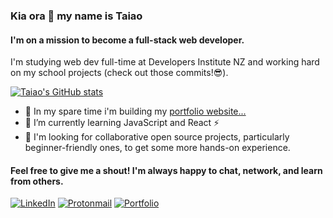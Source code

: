 ### Kia ora 👋 my name is Taiao
#### I'm on a mission to become a full-stack web developer.

I'm studying web dev full-time at Developers Institute NZ and working hard on my school projects (check out those commits!😎).

[![Taiao's GitHub stats](https://github-readme-stats.vercel.app/api?username=flowtyf&theme=github_dark&count_private=true&hide_border=true&hide=prs)](https://github.com/anuraghazra/github-readme-stats)


- 🔭 In my spare time i'm building my [portfolio website...](https://taiao.dev)
- 🌱 I’m currently learning JavaScript and React ⚡ 
- 👯 I'm looking for collaborative open source projects, particularly beginner-friendly ones, to get some more hands-on experience. 

#### Feel free to give me a shout! I'm always happy to chat, network, and learn from others.

[![LinkedIn](https://img.shields.io/badge/linkedin-%230077B5.svg?style=for-the-badge&logo=linkedin&logoColor=white)](https://www.linkedin.com/in/taiaokawiti/) [![Protonmail](https://img.shields.io/badge/ProtonMail-8B89CC?style=for-the-badge&logo=protonmail&logoColor=white)](mailto:taiaokawiti@protonmail.com) [![Portfolio](https://img.shields.io/badge/Portfolio-%23000000.svg?style=for-the-badge&logo=firefox&logoColor=#FF7139)](https://www.taiao.dev)



 
<!--
**flowtyf/flowtyf** is a ✨ _special_ ✨ repository because its `README.md` (this file) appears on your GitHub profile.

Here are some ideas to get you started:

- 🔭 I’m currently working on ...
- 🌱 I’m currently learning ...
- 👯 I’m looking to collaborate on ...
- 🤔 I’m looking for help with ...
- 💬 Ask me about ...
- 📫 How to reach me: ...
- 😄 Pronouns: ...
- ⚡ Fun fact: ...
-->
